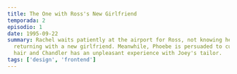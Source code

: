 ```yaml
---
title: The One with Ross's New Girlfriend
temporada: 2
episodio: 1
date: 1995-09-22
summary: Rachel waits patiently at the airport for Ross, not knowing he is
  returning with a new girlfriend. Meanwhile, Phoebe is persuaded to cut Monica's
  hair and Chandler has an unpleasant experience with Joey's tailor.
tags: ['design', 'frontend']
---
```

